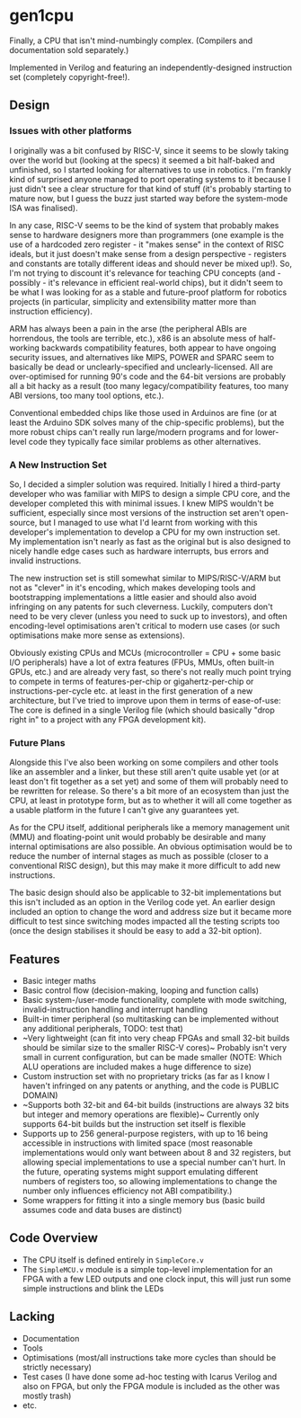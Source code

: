 # gen1cpu
Finally, a CPU that isn't mind-numbingly complex. (Compilers and documentation sold separately.)

Implemented in Verilog and featuring an independently-designed instruction set (completely copyright-free!).

## Design

### Issues with other platforms

I originally was a bit confused by RISC-V, since it seems to be slowly taking over the world but (looking at the specs) it seemed a bit half-baked and unfinished, so I started looking for alternatives to use in robotics. I'm frankly kind of surprised anyone managed to port operating systems to it because I just didn't see a clear structure for that kind of stuff (it's probably starting to mature now, but I guess the buzz just started way before the system-mode ISA was finalised).

In any case, RISC-V seems to be the kind of system that probably makes sense to hardware designers more than programmers (one example is the use of a hardcoded zero register - it "makes sense" in the context of RISC ideals, but it just doesn't make sense from a design perspective - registers and constants are totally different ideas and should never be mixed up!). So, I'm not trying to discount it's relevance for teaching CPU concepts (and - possibly - it's relevance in efficient real-world chips), but it didn't seem to be what I was looking for as a stable and future-proof platform for robotics projects (in particular, simplicity and extensibility matter more than instruction efficiency).

ARM has always been a pain in the arse (the peripheral ABIs are horrendous, the tools are terrible, etc.), x86 is an absolute mess of half-working backwards compatibility features, both appear to have ongoing security issues, and alternatives like MIPS, POWER and SPARC seem to basically be dead or unclearly-specified and unclearly-licensed. All are over-optimised for running 90's code and the 64-bit versions are probably all a bit hacky as a result (too many legacy/compatibility features, too many ABI versions, too many tool options, etc.).

Conventional embedded chips like those used in Arduinos are fine (or at least the Arduino SDK solves many of the chip-specific problems), but the more robust chips can't really run large/modern programs and for lower-level code they typically face similar problems as other alternatives.

### A New Instruction Set

So, I decided a simpler solution was required. Initially I hired a third-party developer who was familiar with MIPS to design a simple CPU core, and the developer completed this with minimal issues. I knew MIPS wouldn't be sufficient, especially since most versions of the instruction set aren't open-source, but I managed to use what I'd learnt from working with this developer's implementation to develop a CPU for my own instruction set. My implementation isn't nearly as fast as the original but is also designed to nicely handle edge cases such as hardware interrupts, bus errors and invalid instructions.

The new instruction set is still somewhat similar to MIPS/RISC-V/ARM but not as "clever" in it's encoding, which makes developing tools and bootstrapping implementations a little easier and should also avoid infringing on any patents for such cleverness. Luckily, computers don't need to be very clever (unless you need to suck up to investors), and often encoding-level optimisations aren't critical to modern use cases (or such optimisations make more sense as extensions).

Obviously existing CPUs and MCUs (microcontroller = CPU + some basic I/O peripherals) have a lot of extra features (FPUs, MMUs, often built-in GPUs, etc.) and are already very fast, so there's not really much point trying to compete in terms of features-per-chip or gigahertz-per-chip or instructions-per-cycle etc. at least in the first generation of a new architecture, but I've tried to improve upon them in terms of ease-of-use: The core is defined in a single Verilog file (which should basically "drop right in" to a project with any FPGA development kit).

### Future Plans

Alongside this I've also been working on some compilers and other tools like an assembler and a linker, but these still aren't quite usable yet (or at least don't fit together as a set yet) and some of them will probably need to be rewritten for release. So there's a bit more of an ecosystem than just the CPU, at least in prototype form, but as to whether it will all come together as a usable platform in the future I can't give any guarantees yet.

As for the CPU itself, additional peripherals like a memory management unit (MMU) and floating-point unit would probably be desirable and many internal optimisations are also possible. An obvious optimisation would be to reduce the number of internal stages as much as possible (closer to a conventional RISC design), but this may make it more difficult to add new instructions.

The basic design should also be applicable to 32-bit implementations but this isn't included as an option in the Verilog code yet. An earlier design included an option to change the word and address size but it became more difficult to test since switching modes impacted all the testing scripts too (once the design stabilises it should be easy to add a 32-bit option).

## Features

* Basic integer maths
* Basic control flow (decision-making, looping and function calls)
* Basic system-/user-mode functionality, complete with mode switching, invalid-instruction handling and interrupt handling
* Built-in timer peripheral (so multitasking can be implemented without any additional peripherals, TODO: test that)
* ~Very lightweight (can fit into very cheap FPGAs and small 32-bit builds should be similar size to the smaller RISC-V cores)~ Probably isn't very small in current configuration, but can be made smaller (NOTE: Which ALU operations are included makes a huge difference to size)
* Custom instruction set with no proprietary tricks (as far as I know I haven't infringed on any patents or anything, and the code is PUBLIC DOMAIN)
* ~Supports both 32-bit and 64-bit builds (instructions are always 32 bits but integer and memory operations are flexible)~ Currently only supports 64-bit builds but the instruction set itself is flexible
* Supports up to 256 general-purpose registers, with up to 16 being accessible in instructions with limited space (most reasonable implementations would only want between about 8 and 32 registers, but allowing special implementations to use a special number can't hurt. In the future, operating systems might support emulating different numbers of registers too, so allowing implementations to change the number only influences efficiency not ABI compatibility.)
* Some wrappers for fitting it into a single memory bus (basic build assumes code and data buses are distinct)

## Code Overview

* The CPU itself is defined entirely in `SimpleCore.v`
* The `SimpleMCU.v` module is a simple top-level implementation for an FPGA with a few LED outputs and one clock input, this will just run some simple instructions and blink the LEDs

## Lacking

* Documentation
* Tools
* Optimisations (most/all instructions take more cycles than should be strictly necessary)
* Test cases (I have done some ad-hoc testing with Icarus Verilog and also on FPGA, but only the FPGA module is included as the other was mostly trash)
* etc.
